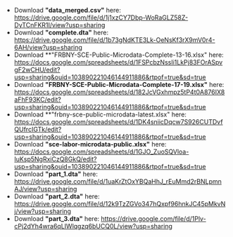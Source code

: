 * Download **"data_merged.csv"** here: https://drive.google.com/file/d/1j1xzCY7Dbp-WoRaGLZ58Z-DyTCnFKR1I/view?usp=sharing
* Download **"complete.dta"** here: https://drive.google.com/file/d/1b73gNdKTE3Lk-OeNsKf3rX9mV0r4-6AH/view?usp=sharing
* Download **"FRBNY-SCE-Public-Microdata-Complete-13-16.xlsx" here: https://docs.google.com/spreadsheets/d/1FSPcbzNssIi1LkPj83FOrASpvgF2wCHU/edit?usp=sharing&ouid=103890221046144911886&rtpof=true&sd=true
* Download **"FRBNY-SCE-Public-Microdata-Complete-17-19.xlsx"** here: https://docs.google.com/spreadsheets/d/182JcVGxhmpz5tP4t0A876IX8aFhF93KC/edit?usp=sharing&ouid=103890221046144911886&rtpof=true&sd=true
* Download **"frbny-sce-public-microdata-latest.xlsx" here: https://docs.google.com/spreadsheets/d/1DK4sniicDqcw7S926CUTDvfQUfrcIGTk/edit?usp=sharing&ouid=103890221046144911886&rtpof=true&sd=true
* Download **"sce-labor-microdata-public.xlsx"** here: https://docs.google.com/spreadsheets/d/1GJO_ZuoSQVloa-IuKsp5NgRxiCzQ8GkQ/edit?usp=sharing&ouid=103890221046144911886&rtpof=true&sd=true
* Download **"part_1.dta"** here: https://drive.google.com/file/d/1uaKrZtOxYBQaHhJ_rEuMmd2rBNLpmnAJ/view?usp=sharing
* Download **"part_2.dta"** here: https://drive.google.com/file/d/12k9TzZGVo347hQxpf96hnkJC45pMkvNj/view?usp=sharing
* Download **"part_3.dta"** here: https://drive.google.com/file/d/1Plv-cPj2dYh4wra6qLIWlqgzq6bUCQ0L/view?usp=sharing
